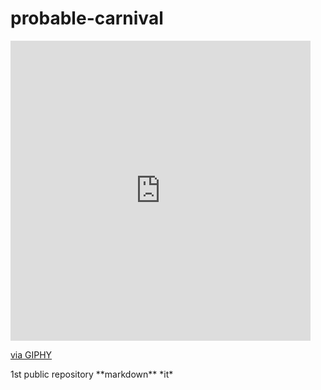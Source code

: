 # probable-carnival
<iframe src="https://giphy.com/embed/QvdSVWNm88cd3ulsgv" width="480" height="480" frameBorder="0" class="giphy-embed" allowFullScreen></iframe><p><a href="https://giphy.com/gifs/IntoAction-QvdSVWNm88cd3ulsgv">via GIPHY</a></p>
1st public repository
**markdown**
*it*
